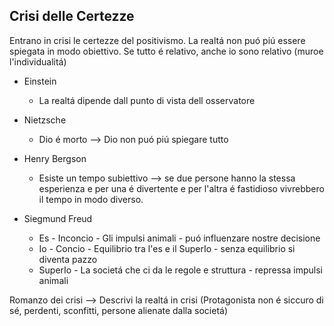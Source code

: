 ## Crisi delle Certezze
Entrano in crisi le certezze del positivismo. La realtá non puó piú essere spiegata in modo obiettivo. Se tutto é relativo, anche io sono relativo (muroe l'individualitá)

- Einstein
	- La realtá dipende dall punto di vista dell osservatore

- Nietzsche
	- Dio é morto ⟶ Dio non puó piú spiegare tutto

- Henry Bergson
	- Esiste un tempo subiettivo ⟶ se due persone hanno la stessa esperienza e per una é divertente e per l'altra é fastidioso vivrebbero il tempo in modo diverso.

- Siegmund Freud
	- Es - Inconcio - Gli impulsi animali - puó influenzare nostre decisione
	- Io - Concio - Equilibrio tra l'es e il SuperIo - senza equilibrio si diventa pazzo
	- SuperIo - La societá che ci da le regole e struttura - repressa impulsi animali

Romanzo dei crisi ⟶ Descrivi la realtá in crisi (Protagonista non é siccuro di sé, perdenti, sconfitti, persone alienate dalla societá)